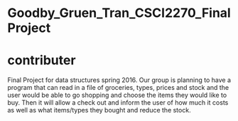 # Goodby_Gruen_Tran_CSCI2270_FinalProject
# contributer
Final Project for data structures spring 2016. Our group is planning to have a program that can read in a file of groceries, types, prices and stock and the user would be able to go shopping and choose the items they would like to buy. Then it will allow a check out and inform the user of how much it costs as well as what items/types they bought and reduce the stock. 
